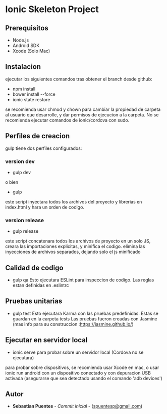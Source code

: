 # Ionic Skeleton Project

## Prerequisitos

* Node.js
* Android SDK
* Xcode (Solo Mac)

## Instalacion

ejecutar los siguientes comandos tras obtener el branch desde github:

* npm install
* bower install --force
* ionic state restore

se recomienda usar chmod y chown para cambiar la propiedad de carpeta al usuario que desarrolle, y dar permisos de ejecucion a la carpeta.
No se recomienda ejecutar comandos de ionic/cordova con sudo.

## Perfiles de creacion

gulp tiene dos perfiles configurados:

### version dev
* gulp dev

o bien

* gulp

este script inyectara todos los archivos del proyecto y librerias en index.html y hara un orden de codigo.

### version release
* gulp release

este script concatenara todos los archivos de proyecto en un solo JS, creara las importaciones explicitas, y minifica el codigo. elimina las inyecciones de archivos separados, dejando solo el js minificado
## Calidad de codigo
* gulp qa
Esto ejecutara ESLint para inspeccion de codigo. Las reglas estan definidas en .eslintrc

## Pruebas unitarias
* gulp test
Esto ejecutara Karma con las pruebas predefinidas. Estas se guardan en la carpeta tests
Las pruebas fueron creadas con Jasmine (mas info para su construccion :https://jasmine.github.io/)
## Ejecutar en servidor local
* ionic serve
para probar sobre un servidor local (Cordova no se ejecutara)

para probar sobre dispositivos, se recomienda usar Xcode en mac, o usar ionic run android con un dispositivo conectado y con depuracion USB activada (asegurarse que sea detectado usando el comando 'adb devices')


## Autor

* **Sebastian Puentes** - *Commit inicial* - (spuentesp@gmail.com)
